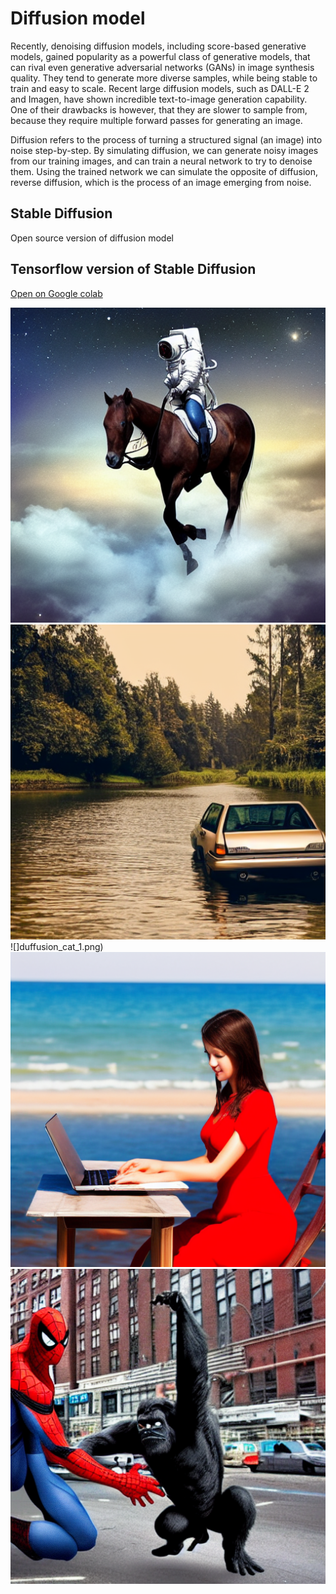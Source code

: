 # Diffusion model

Recently, denoising diffusion models, including score-based generative models, gained popularity as a powerful class of generative models, that can rival even generative adversarial networks (GANs) in image synthesis quality. They tend to generate more diverse samples, while being stable to train and easy to scale. Recent large diffusion models, such as DALL-E 2 and Imagen, have shown incredible text-to-image generation capability. One of their drawbacks is however, that they are slower to sample from, because they require multiple forward passes for generating an image.

Diffusion refers to the process of turning a structured signal (an image) into noise step-by-step. By simulating diffusion, we can generate noisy images from our training images, and can train a neural network to try to denoise them. Using the trained network we can simulate the opposite of diffusion, reverse diffusion, which is the process of an image emerging from noise.

## Stable Diffusion

Open source version of diffusion model

## Tensorflow version of Stable Diffusion

[Open on Google colab](https://colab.research.google.com/github/bikashkumars/stable-diffusion/blob/main/stable_diffusion_tensorflow.ipynb)

![](asronut_bikash.png)
![](car.png)
![]duffusion_cat_1.png)
![](girl.png)
![](kingkong.png)
